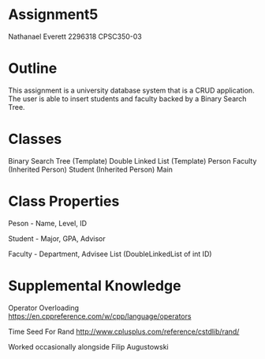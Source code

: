 # Assignment5
Nathanael Everett
2296318
CPSC350-03

# Outline
This assignment is a university database system that is a CRUD application. The user is able to insert students and faculty backed by a Binary
Search Tree.

# Classes
Binary Search Tree (Template)
Double Linked List (Template)
Person
Faculty (Inherited Person)
Student (Inherited Person)
Main

# Class Properties
Peson - Name, Level, ID

Student - Major, GPA, Advisor

Faculty - Department, Advisee List (DoubleLinkedList of int ID)

# Supplemental Knowledge
Operator Overloading
https://en.cppreference.com/w/cpp/language/operators

Time Seed For Rand
http://www.cplusplus.com/reference/cstdlib/rand/

Worked occasionally alongside Filip Augustowski
